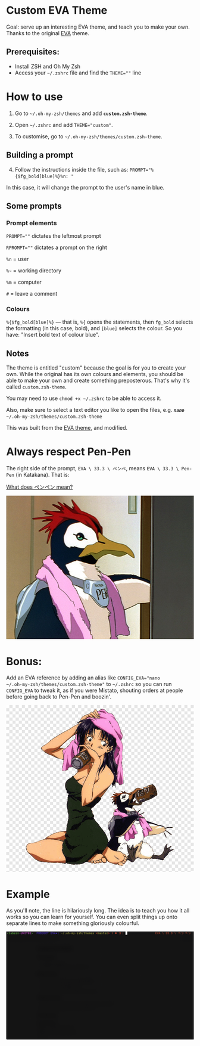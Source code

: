 # Custom EVA Theme

Goal: serve up an interesting EVA theme, and teach you to make your own. Thanks to the original [EVA](https://github.com/garyblocks/eva-zsh-theme) theme.

## Prerequisites: 
- Install ZSH and Oh My Zsh
- Access your <code>~/.zshrc</code> file and find the <code>THEME=""</code> line

# How to use

1. Go to <code>~/.oh-my-zsh/themes</code> and add **<code>custom.zsh-theme</code>**.
2. Open <code>~/.zshrc</code> and add <code>THEME="custom"</code>.

3. To customise, go to <code>~/.oh-my-zsh/themes/custom.zsh-theme</code>.

## Building a prompt
4. Follow the instructions inside the file, such as: <code>PROMPT="%{$fg_bold[blue]%}%n: "</code> 

In this case, it will change the prompt to the user's name in blue.

## Some prompts

### Prompt elements

<code>PROMPT=""</code> dictates the leftmost prompt

<code>RPROMPT=""</code> dictates a prompt on the right

<code>%n</code> = user

<code>%~</code> = working directory

<code>%m</code> = computer

<code>#</code> = leave a comment

### Colours
<code>%{$fg_bold[blue]%}</code> — that is, <code>%{</code> opens the statements, then <code>fg_bold</code> selects the formatting (in this case, bold), and <code>[blue]</code> selects the colour. So you have: "Insert bold text of colour blue".

## Notes

The theme is entitled "custom" because the goal is for you to create your own. While the original has its own colours and elements, you should be able to make your own and create something preposterous. That's why it's called <code>custom.zsh-theme</code>.

You may need to use <code>chmod +x ~/.zshrc</code> to be able to access it.

Also, make sure to select a text editor you like to open the files, e.g. <code>***nano*** ~/.oh-my-zsh/themes/custom.zsh-theme</code>

This was built from the [EVA theme](https://github.com/garyblocks/eva-zsh-theme), and modified.

# Always respect Pen-Pen

The right side of the prompt, <code>EVA \ 33.3 \ ペンペ</code>, means <code>EVA \ 33.3 \ Pen-Pen</code> (in Katakana). That is:

[What does ペンペン mean?](https://www.google.com/search?q=%E3%83%9A%E3%83%B3%E3%83%9A%E3%83%B3)

![Respect this man](/images/Pen-Pen.jpg)


# Bonus:
Add an EVA reference by adding an alias like <code>CONFIG_EVA="nano \~/.oh-my-zsh/themes/custom.zsh-theme"</code> to <code>~/.zshrc</code> so you can run <code>CONFIG_EVA</code> to tweak it, as if you were Mistato, shouting orders at people before going back to Pen-Pen and boozin'.

![Misato and Pen-Pen](/images/Misato.png)

# Example 

As you'll note, the line is hilariously long. The idea is to teach you how it all works so you can learn for yourself. You can even split things up onto separate lines to make something gloriously colourful.

![Example of the theme](/images/Example.jpg)
